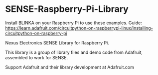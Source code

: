 # SENSE-Raspberry-Pi-Library

Install BLINKA on your Raspberry Pi to use these examples. 
Guide: https://learn.adafruit.com/circuitpython-on-raspberrypi-linux/installing-circuitpython-on-raspberry-pi

Nexus Electronics SENSE Library for Raspberry Pi. 

This library is a group of library files and demo code from Adafruit, assembled to work for SENSE.

Support Adafruit and their library development at Adafruit.com
